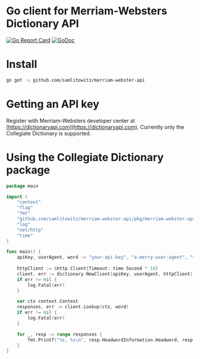 # Go client for Merriam-Websters Dictionary API
[![Go Report Card](https://goreportcard.com/badge/github.com/samlitowitz/merriam-webster-api)](https://goreportcard.com/report/github.com/samlitowitz/merriam-webster-api)
[![GoDoc](https://godoc.org/github.com/samlitowitz/merriam-webster-api/pkg/merriam-webster-api/collegiate/dictionary?status.svg)](https://godoc.org/github.com/samlitowitz/merriam-webster-api/pkg/merriam-webster-api/collegiate/dictionary)

# Install
```bash
go get -u github.com/samlitowitz/merriam-webster-api
```

# Getting an API key
Register with Merriam-Websters developer center at [https://dictionaryapi.com](https://dictionaryapi.com).
Currently only the Collegiate Dictionary is supported.

# Using the Collegiate Dictionary package
```go
package main

import (
	"context"
	"flag"
	"fmt"
	"github.com/samlitowitz/merriam-webster-api/pkg/merriam-webster-api/collegiate/dictionary"
	"log"
	"net/http"
	"time"
)

func main() {
	apiKey, userAgent, word := "your-api-key", "a-merry-user-agent", "test" 
	
	httpClient := &http.Client{Timeout: time.Second * 10}
	client, err := dictionary.NewClient(apiKey, userAgent, httpClient)
	if err != nil {
		log.Fatal(err)
	}

	var ctx context.Context
	responses, err := client.Lookup(ctx, word)
	if err != nil {
		log.Fatal(err)
	}

	for _, resp := range responses {
		fmt.Printf("%s, %s\n", resp.HeadwordInformation.Headword, resp.FunctionLabel)
	}
}
```
